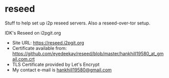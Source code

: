 # reseed
Stuff to help set up i2p reseed servers. Also a reseed-over-tor setup.

IDK's Reseed on i2pgit.org

 * Site URL: https://reseed.i2pgit.org
 * Certificate available from: https://github.com/eyedeekay/reseed/blob/master/hankhill19580_at_gmail.com.crt
 * TLS Certificate provided by Let's Encrypt
 * My contact e-mail is hankhill19580@gmail.com
